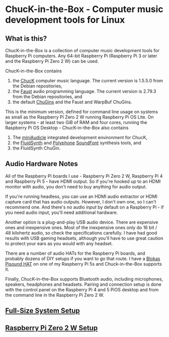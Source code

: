 # ChucK-in-the-Box - Computer music development tools for Linux

## What is this?

ChucK-in-the-Box is a collection of computer music development tools
for Raspberry Pi computers. Any 64-bit Raspberry Pi (Raspberry Pi 3 or
later and the Raspberry Pi Zero 2 W) can be used.

ChucK-in-the-Box contains

1. the [ChucK](https://chuck.stanford.edu/)
computer music language. The current version is 1.5.5.0 from the Debian
repositories,
2. the [Faust](https://faust.grame.fr/)
audio programming language. The current version is 2.79.3 from the Debian
repositories, and
3. the default [ChuGins](https://github.com/ccrma/chugins)
and the Faust and WarpBuf ChuGins.

This is the minimum version, defined for command line usage on systems
as small as the Raspberry Pi Zero 2 W running Raspberry Pi OS Lite.
On larger systems - at least two GiB of RAM and four cores, running the
Raspberry Pi OS Desktop - ChucK-in-the-Box also contains

1. The [miniAudicle](https://audicle.cs.princeton.edu/mini/)
integrated development environment for ChucK,
2. the [FluidSynth](https://www.fluidsynth.org/) and
[Polyphone](https://www.polyphone.io/en)
[SoundFont](https://en.wikipedia.org/wiki/SoundFont) synthesis tools, and
3. the FluidSynth ChuGin.

## Audio Hardware Notes
 
All of the Raspberry Pi boards I use - Raspberry Pi Zero 2 W,
Raspberry Pi 4 and Raspberry Pi 5 - have HDMI output. So if you're
hooked up to an HDMI monitor with audio, you don't need to buy
anything for audio output.

If you're running headless, you can use an HDMI audio extractor
or HDMI capture card that has audio outputs. However, I don't
own one, so I can't recommend one. And there's no audio _input_
by default on a Raspberry Pi - if you need audio input, you'll
need additional hardware.

Another option is a plug-and-play USB audio device. There are
expensive ones and inexpensive ones. Most of the inexpensive ones
only do 16 bit / 48 kilohertz audio, so check the specifications
carefully. I have had good results with USB gaming headsets,
although you'll have to use great caution to protect your ears
as you would with any headset.

There are a number of audio HATs for the Raspberry Pi boards, and
probably dozens of DIY setups if you want to go that route. I have a
[Blokas Pisound HAT](https://blokas.io/pisound/) on one of my
Raspberry Pi 5s and Chuck-in-the-Box supports it.

Finally, ChucK-in-the-Box supports Bluetooth audio, including
microphones, speakers, headphones and headsets. Pairing and
connection setup is done with the control panel on the Raspberry
Pi 4 and 5 PiOS desktop and from the command line in the Raspberry
Pi Zero 2 W.

## [Full-Size System Setup](docs/Full-Size-System-Setup.md)
 
## [Raspberry Pi Zero 2 W Setup](docs/Raspberry-Pi-Zero-2-W-Setup.md)
